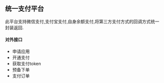 ## 统一支付平台
此平台支持微信支付,支付宝支付,自身余额支付,将第三方支付方式的回调方式统一封装返回.


#### 对外接口
* 申请应用
* 开通支付
* 获取支付token
* 预备下单
* 支付订单
